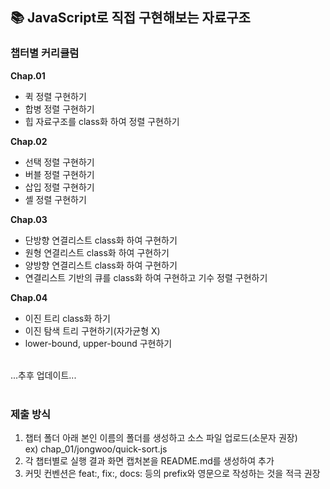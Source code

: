 ## 📚 JavaScript로 직접 구현해보는 자료구조
### 챕터별 커리큘럼
**Chap.01**
- 퀵 정렬 구현하기
- 합병 정렬 구현하기
- 힙 자료구조를 class화 하여 정렬 구현하기

**Chap.02**
- 선택 정렬 구현하기
- 버블 정렬 구현하기
- 삽입 정렬 구현하기
- 셸 정렬 구현하기

**Chap.03**
- 단방향 연결리스트 class화 하여 구현하기
- 원형 연결리스트 class화 하여 구현하기
- 양방향 연결리스트 class화 하여 구현하기
- 연결리스트 기반의 큐를 class화 하여 구현하고 기수 정렬 구현하기

**Chap.04**
- 이진 트리 class화 하기
- 이진 탐색 트리 구현하기(자가균형 X)
- lower-bound, upper-bound 구현하기

<br>
...추후 업데이트...
<br><br>

### 제출 방식
1. 챕터 폴더 아래 본인 이름의 폴더를 생성하고 소스 파일 업로드(소문자 권장)<br>
ex) chap_01/jongwoo/quick-sort.js<br>
2. 각 챕터별로 실행 결과 화면 캡처본을 README.md를 생성하여 추가
3. 커밋 컨벤션은 feat:, fix:, docs: 등의 prefix와 영문으로 작성하는 것을 적극 권장
